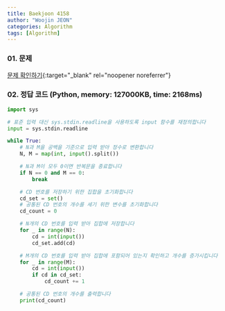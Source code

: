 ```yaml
---
title: Baekjoon 4158
author: "Woojin JEON"
categories: Algorithm
tags: [Algorithm]
---
```


### 01. 문제

[문제 확인하기](https://www.acmicpc.net/problem/4158){:target="_blank" rel="noopener noreferrer"}

### 02. 정답 코드 (Python, memory: 127000KB, time: 2168ms)

```Python
import sys

# 표준 입력 대신 sys.stdin.readline을 사용하도록 input 함수를 재정의합니다
input = sys.stdin.readline

while True:
    # N과 M을 공백을 기준으로 입력 받아 정수로 변환합니다
    N, M = map(int, input().split())

    # N과 M이 모두 0이면 반복문을 종료합니다
    if N == 0 and M == 0:
        break

    # CD 번호를 저장하기 위한 집합을 초기화합니다
    cd_set = set()
    # 공통된 CD 번호의 개수를 세기 위한 변수를 초기화합니다
    cd_count = 0

    # N개의 CD 번호를 입력 받아 집합에 저장합니다
    for _ in range(N):
        cd = int(input())
        cd_set.add(cd)

    # M개의 CD 번호를 입력 받아 집합에 포함되어 있는지 확인하고 개수를 증가시킵니다
    for _ in range(M):
        cd = int(input())
        if cd in cd_set:
            cd_count += 1

    # 공통된 CD 번호의 개수를 출력합니다
    print(cd_count)
```
